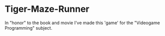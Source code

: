 # Tiger-Maze-Runner
In "honor" to the book and movie I've made this 'game' for the "Videogame Programming" subject.
